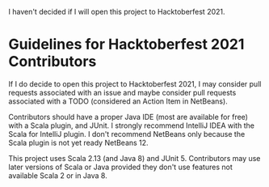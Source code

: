 I haven't decided if I will open this project to Hacktoberfest 2021.

# Guidelines for Hacktoberfest 2021 Contributors

If I do decide to open this project to Hacktoberfest 2021, I may consider pull 
requests associated with an issue and maybe consider pull requests associated 
with a TODO (considered an Action Item in NetBeans).

Contributors should have a proper Java IDE (most are available for free) with a 
Scala plugin, and JUnit. I strongly recommend IntelliJ IDEA with the Scala for 
IntelliJ plugin. I don't recommend NetBeans only because the Scala plugin is 
not yet ready NetBeans 12. 

This project uses Scala 2.13 (and Java 8) and JUnit 5. Contributors may use 
later versions of Scala or Java provided they don't use features not available 
Scala 2 or in Java 8.
